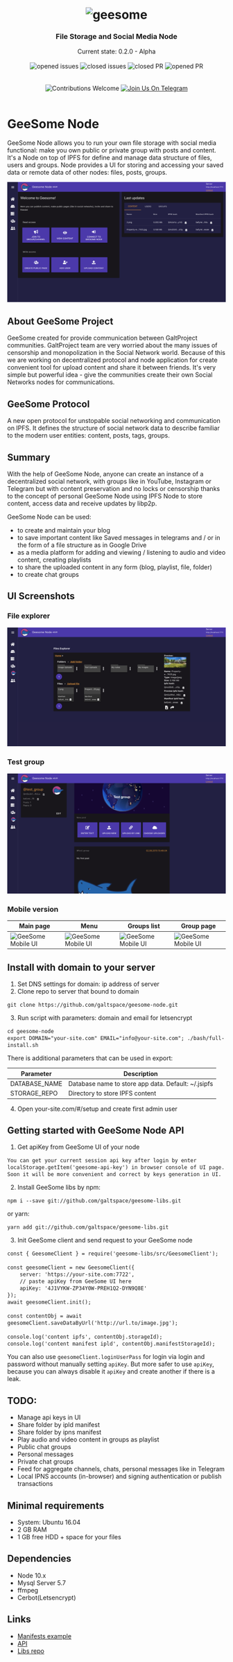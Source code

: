 <h1 align="center">
  <img src="https://github.com/galtspace/geesome-node/raw/master/frontend/assets/logos-long.png"
  alt="geesome" width="470"></a>
</h1>

<h3 align="center">File Storage and Social Media Node</h3>
<div align="center">
  Current state: 0.2.0 - Alpha
</div>

<br />

<div align="center">
<img src="https://img.shields.io/github/issues-raw/galtspace/geesome-node.svg?color=green&style=flat-square" alt="opened issues"/>
<img src="https://img.shields.io/github/issues-closed-raw/galtspace/geesome-node.svg?color=blue&style=flat-square" alt="closed issues" />
<img src="https://img.shields.io/github/issues-pr-closed/galtspace/geesome-node.svg?color=green&style=flat-square" alt="closed PR"/>
<img src="https://img.shields.io/github/issues-pr-raw/galtspace/geesome-node.svg?color=green&style=flat-square" alt="opened PR"/>
</div>
<br/>
<br/>
<div align="center">
  <img src="https://img.shields.io/badge/contributions-welcome-orange.svg?style=flat-square" alt="Contributions Welcome" />
  <a href="https://t.me/geesome"><img src="https://img.shields.io/badge/Join%20Us%20On-Telegram-2599D2.svg?style=flat-square" alt="Join Us On Telegram" /></a>
</div>
<br/>

# GeeSome Node
GeeSome Node allows you to run your own file storage with social media functional: 
make you own public or private group with posts and content.
It's a Node on top of IPFS for define and manage data structure of files, users and groups.
Node provides a UI for storing and accessing your saved data or remote data of other nodes: files, posts, groups.

![GeeSome Main Page](./frontend/assets/screenshots/main-page.png)

## About GeeSome Project
GeeSome created for provide communication between GaltProject communities. GaltProject team are very worried about the 
many issues of censorship and monopolization in the Social Network world. Because of this we are working on 
decentralized protocol and node application for create convenient tool for upload content and share it between friends.
It's very simple but powerful idea - give the communities create their own Social Networks nodes for communications.

## GeeSome Protocol
A new open protocol for unstopable social networking and communication on IPFS.
It defines the structure of social network data to describe familiar to the modern user entities: content, posts, tags, groups.

## Summary
With the help of GeeSome Node, anyone can create an instance of a decentralized social network, with groups like in YouTube, Instagram or Telegram but with content preservation and no locks or censorship thanks to the concept of personal GeeSome Node using IPFS Node to store content, access data and receive updates by libp2p.

GeeSome Node can be used:
- to create and maintain your blog
- to save important content like Saved messages in telegrams and / or in the form of a file structure as in Google Drive
- as a media platform for adding and viewing / listening to audio and video content, creating playlists
- to share the uploaded content in any form (blog, playlist, file, folder)
- to create chat groups

## UI Screenshots

### File explorer
![GeeSome File explorer](./frontend/assets/screenshots/file-explorer.png)

### Test group
![GeeSome Test Group](./frontend/assets/screenshots/test-group.png)

### Mobile version
| Main page | Menu | Groups list | Group page |
| --- | --- | --- | --- |
| ![GeeSome Mobile UI](https://user-images.githubusercontent.com/4842007/62469801-5080ac00-b799-11e9-8fa7-374d2186665d.png) | ![GeeSome Mobile UI](https://user-images.githubusercontent.com/4842007/62469811-55ddf680-b799-11e9-9138-219be5cf1364.png) | ![GeeSome Mobile UI](https://user-images.githubusercontent.com/4842007/62469812-55ddf680-b799-11e9-8116-1c6692040422.png) | ![GeeSome Mobile UI](https://user-images.githubusercontent.com/4842007/62469813-56768d00-b799-11e9-87c5-7664103a2460.png) |

## Install with domain to your server
1. Set DNS settings for domain: ip address of server
2. Clone repo to server that bound to domain
```
git clone https://github.com/galtspace/geesome-node.git
```
3. Run script with parameters: domain and email for letsencrypt
```
cd geesome-node
export DOMAIN="your-site.com" EMAIL="info@your-site.com"; ./bash/full-install.sh 
```
There is additional parameters that can be used in export:

| Parameter | Description |
|-----|-------------|
| DATABASE_NAME | Database name to store app data. Default: ~/.jsipfs |
| STORAGE_REPO | Directory to store IPFS content  |

4. Open your-site.com/#/setup and create first admin user

## Getting started with GeeSome Node API
1. Get apiKey from GeeSome UI of your node
```
You can get your current session api key after login by enter localStorage.getItem('geesome-api-key') in browser console of UI page. Soon it will be more convenient and correct by keys generation in UI.
```
2. Install GeeSome libs by npm:
```
npm i --save git://github.com/galtspace/geesome-libs.git
```
or yarn:
```
yarn add git://github.com/galtspace/geesome-libs.git
```
3. Init GeeSome client and send request to your GeeSome node
```
const { GeesomeClient } = require('geesome-libs/src/GeesomeClient');

const geesomeClient = new GeesomeClient({
    server: 'https://your-site.com:7722',
    // paste apiKey from GeeSome UI here
    apiKey: '4J1VYKW-ZP34Y0W-PREH1Q2-DYN9Q8E'
});
await geesomeClient.init();

const contentObj = await geesomeClient.saveDataByUrl('http://url.to/image.jpg');

console.log('content ipfs', contentObj.storageId);
console.log('content manifest ipld', contentObj.manifestStorageId);
```
You can also use `geesomeClient.loginUserPass` for login via login and password without manually 
setting `apiKey`. But more safer to use `apiKey`, because you can always disable it `apiKey` and 
create another if there is a leak.

## TODO:
- Manage api keys in UI
- Share folder by ipld manifest
- Share folder by ipns manifest
- Play audio and video content in groups as playlist
- Public chat groups
- Personal messages
- Private chat groups
- Feed for aggregate channels, chats, personal messages like in Telegram
- Local IPNS accounts (in-browser) and signing authentication or publish transactions

## Minimal requirements
- System: Ubuntu 16.04
- 2 GB RAM
- 1 GB free HDD + space for your files

## Dependencies
- Node 10.x
- Mysql Server 5.7
- ffmpeg
- Cerbot(Letsencrypt)

## Links
- [Manifests example](./docs/manifests-example.md)
- [API](./components/api/http-v1/index.ts)
- [Libs repo](https://github.com/galtspace/geesome-libs)

